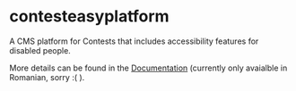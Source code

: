 # contesteasyplatform

A CMS platform for Contests that includes accessibility features for disabled people.

More details can be found in the [Documentation](https://github.com/hodorogandrei/contesteasyplatform/blob/master/help.pdf) (currently only avaialble in Romanian, sorry :( ).
